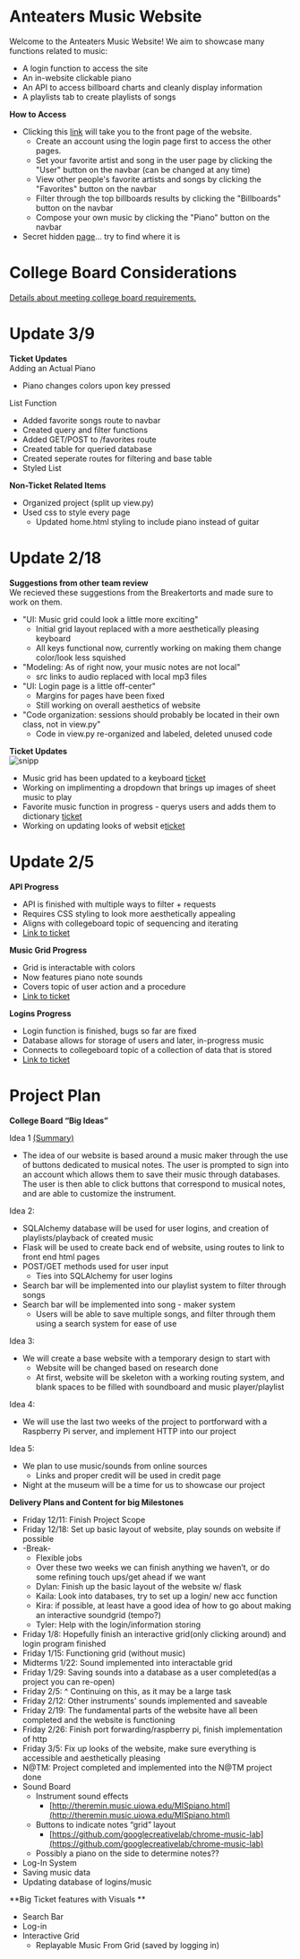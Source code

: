 # Anteaters Music Website
Welcome to the Anteaters Music Website! We aim to showcase many functions related to music:
* A login function to access the site
* An in-website clickable piano
* An API to access billboard charts and cleanly display information
* A playlists tab to create playlists of songs
 
 <b>How to Access</b><br />
 * Clicking this [link](http://104.63.252.143/) will take you to the front page of the website.
     * Create an account using the login page first to access the other pages.
     * Set your favorite artist and song in the user page by clicking the "User" button on the navbar (can be changed at any time)
     * View other people's favorite artists and songs by clicking the "Favorites" button on the navbar
     * Filter through the top billboards results by clicking the "Billboards" button on the navbar
     * Compose your own music by clicking the "Piano" button on the navbar
 * Secret hidden [page](http://104.63.252.143/references)... try to find where it is

# College Board Considerations
[Details about meeting college board requirements.](https://docs.google.com/document/d/1BHGhnfDmpjqr5_fmVO78Xak6Nz437NrzB6z_cBR10qA/edit?usp=sharing)
 
# Update 3/9
<b>Ticket Updates </b><br />
Adding an Actual Piano
* Piano changes colors upon key pressed

List Function
* Added favorite songs route to navbar
* Created query and filter functions
* Added GET/POST to /favorites route
* Created table for queried database
* Created seperate routes for filtering and base table
* Styled List

<b>Non-Ticket Related Items </b><br />
* Organized project (split up view.py)
* Used css to style every page
    * Updated home.html styling to include piano instead of guitar


# Update 2/18
<b>Suggestions from other team review</b><br />
We recieved these suggestions from the Breakertorts and made sure to work on them.
* "UI: Music grid could look a little more exciting" 
    * Initial grid layout replaced with a more aesthetically pleasing keyboard 
    * All keys functional now, currently working on making them change color/look less squished
* "Modeling: As of right now, your music notes are not local"
    * src links to audio replaced with local mp3 files
* "UI: Login page is a little off-center"
    * Margins for pages have been fixed
    * Still working on overall aesthetics of website
* "Code organization: sessions should probably be located in their own class, not in view.py"
    * Code in view.py re-organized and labeled, deleted unused code

<b>Ticket Updates</b><br />
![snipp](https://user-images.githubusercontent.com/70781122/108482698-abc8a100-724e-11eb-92f0-654bcfd76063.JPG)
* Music grid has been updated to a keyboard [ticket](https://github.com/4DISEASE/anteaters-repo/projects/1#card-54738436)
* Working on implimenting a dropdown that brings up images of sheet music to play
* Favorite music function in progress - querys users and adds them to dictionary [ticket](https://github.com/4DISEASE/anteaters-repo/projects/1#card-55044917)
* Working on updating looks of websit e[ticket](https://github.com/4DISEASE/anteaters-repo/projects/1#card-55257236)

 
# Update 2/5
 <b>API Progress</b><br />
 * API is finished with multiple ways to filter + requests
 * Requires CSS styling to look more aesthetically appealing
 * Aligns with collegeboard topic of sequencing and iterating
 * [Link to ticket](https://github.com/4DISEASE/anteaters-repo/projects/1#card-53798918)
 
 <b>Music Grid Progress</b><br />
 * Grid is interactable with colors 
 * Now features piano note sounds 
 * Covers topic of user action and a procedure
 * [Link to ticket](https://github.com/4DISEASE/anteaters-repo/projects/1#card-53767807)
 
 <b>Logins Progress</b><br />
 * Login function is finished, bugs so far are fixed
 * Database allows for storage of users and later, in-progress music
 * Connects to collegeboard topic of a collection of data that is stored
 * [Link to ticket](https://github.com/4DISEASE/anteaters-repo/projects/1#card-53523712)
 
 
# Project Plan
**College Board “Big Ideas”**

Idea 1 <span style="text-decoration:underline;">(Summary)</span>
*   The idea of our website is based around a music maker through the use of buttons dedicated to musical notes. The user is prompted to sign into an account which allows them to save their music through databases. The user is then able to click buttons that correspond to musical notes, and are able to customize the instrument. 

Idea 2: 
*   SQLAlchemy database will be used for user logins, and creation of playlists/playback of created music
*   Flask will be used to create back end of website, using routes to link to front end html pages
*   POST/GET methods used for user input
    *   Ties into SQLAlchemy for user logins
*   Search bar will be implemented into our playlist system to filter through songs
*   Search bar will be implemented into song - maker system
    *   Users will be able to save multiple songs, and filter through them using a search system for ease of use

Idea 3:
*   We will create a base website with a temporary design to start with
    *   Website will be changed based on research done
    *   At first, website will be skeleton with a working routing system, and blank spaces to be filled with soundboard and music player/playlist

Idea 4:
*   We will use the last two weeks of the project to portforward with a Raspberry Pi server, and implement HTTP into our project

Idea 5: 
*   We plan to use music/sounds from online sources
    *   Links and proper credit will be used in credit page
*   Night at the museum will be a time for us to showcase our project

**Delivery Plans and Content for big Milestones**
*   Friday 12/11: Finish Project Scope
*   Friday 12/18: Set up basic layout of website, play sounds on website if possible
*   -Break-
    *   Flexible jobs
    *   Over these two weeks we can finish anything we haven’t, or do some refining touch ups/get ahead if we want
    *   Dylan: Finish up the basic layout of the website w/ flask
    *   Kaila: Look into databases, try to set up a login/ new acc function
    *   Kira: if possible, at least have a good idea of how to go about making an interactive soundgrid (tempo?)
    *   Tyler: Help with the login/information storing
*   Friday 1/8: Hopefully finish an interactive grid(only clicking around) and login program finished
*   Friday 1/15: Functioning grid (without music)
*   Midterms 1/22: Sound implemented into interactable grid
*   Friday 1/29: Saving sounds into a database as a user completed(as a project you can re-open)
*   Friday 2/5: ^ Continuing on this, as it may be a large task
*   Friday 2/12: Other instruments' sounds implemented and saveable
*   Friday 2/19: The fundamental parts of the website have all been completed and the website is functioning
*   Friday 2/26:  Finish port forwarding/raspberry pi, finish implementation of http
*   Friday 3/5: Fix up looks of the website, make sure everything is accessible and aesthetically pleasing
*   N@TM: Project completed and implemented into the N@TM project done
*   Sound Board
    *   Instrument sound effects
        *   [http://theremin.music.uiowa.edu/MISpiano.html](http://theremin.music.uiowa.edu/MISpiano.html)
    *   Buttons to indicate notes “grid” layout
        *   [https://github.com/googlecreativelab/chrome-music-lab](https://github.com/googlecreativelab/chrome-music-lab)
    *   Possibly a piano on the side to determine notes??
*   Log-In System
*   Saving music data
*   Updating database of logins/music

**Big Ticket features with Visuals **
*   Search Bar
*   Log-in
*   Interactive Grid
    *   Replayable Music From Grid (saved by logging in)

